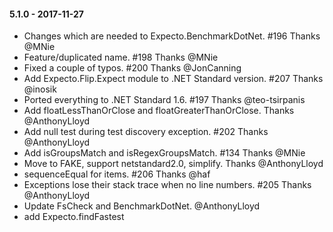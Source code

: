 #### 5.1.0 - 2017-11-27
* Changes which are needed to Expecto.BenchmarkDotNet. #196 Thanks @MNie
* Feature/duplicated name. #198 Thanks @MNie
* Fixed a couple of typos. #200 Thanks @JonCanning
* Add Expecto.Flip.Expect module to .NET Standard version. #207 Thanks @inosik
* Ported everything to .NET Standard 1.6. #197 Thanks @teo-tsirpanis
* Add floatLessThanOrClose and floatGreaterThanOrClose. Thanks @AnthonyLloyd
* Add null test during test discovery exception. #202 Thanks @AnthonyLloyd
* Add isGroupsMatch and isRegexGroupsMatch. #134 Thanks @MNie
* Move to FAKE, support netstandard2.0, simplify. Thanks @AnthonyLloyd
* sequenceEqual for items. #206 Thanks @haf
* Exceptions lose their stack trace when no line numbers. #205 Thanks @AnthonyLloyd
* Update FsCheck and BenchmarkDotNet. @AnthonyLloyd
* add Expecto.findFastest
